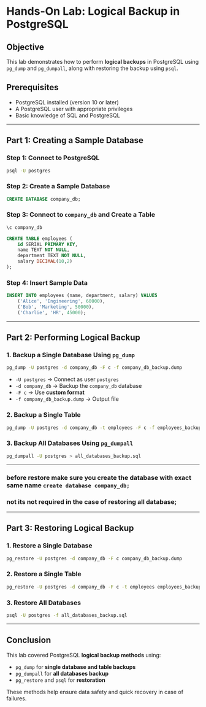 # Hands-On Lab: Logical Backup in PostgreSQL

## Objective
This lab demonstrates how to perform **logical backups** in PostgreSQL using `pg_dump` and `pg_dumpall`, along with restoring the backup using `psql`.

## Prerequisites
- PostgreSQL installed (version 10 or later)
- A PostgreSQL user with appropriate privileges
- Basic knowledge of SQL and PostgreSQL

---
## Part 1: Creating a Sample Database

### Step 1: Connect to PostgreSQL
```sh
psql -U postgres
```

### Step 2: Create a Sample Database
```sql
CREATE DATABASE company_db;
```

### Step 3: Connect to `company_db` and Create a Table
```sh
\c company_db
```

```sql
CREATE TABLE employees (
    id SERIAL PRIMARY KEY,
    name TEXT NOT NULL,
    department TEXT NOT NULL,
    salary DECIMAL(10,2)
);
```

### Step 4: Insert Sample Data
```sql
INSERT INTO employees (name, department, salary) VALUES
    ('Alice', 'Engineering', 60000),
    ('Bob', 'Marketing', 50000),
    ('Charlie', 'HR', 45000);
```

---
## Part 2: Performing Logical Backup

### **1. Backup a Single Database Using `pg_dump`**
```sh
pg_dump -U postgres -d company_db -F c -f company_db_backup.dump
```
- `-U postgres` → Connect as user `postgres`
- `-d company_db` → Backup the `company_db` database
- `-F c` → Use **custom format**
- `-f company_db_backup.dump` → Output file

### **2. Backup a Single Table**
```sh
pg_dump -U postgres -d company_db -t employees -F c -f employees_backup.dump
```

### **3. Backup All Databases Using `pg_dumpall`**
```sh
pg_dumpall -U postgres > all_databases_backup.sql
```

---
### before restore make sure you create the database with exact same name `create database company_db;`
### not its not required in the case of restoring all database;
---

## Part 3: Restoring Logical Backup

### **1. Restore a Single Database**
```sh
pg_restore -U postgres -d company_db -F c company_db_backup.dump
```

### **2. Restore a Single Table**
```sh
pg_restore -U postgres -d company_db -F c -t employees employees_backup.dump
```

### **3. Restore All Databases**
```sh
psql -U postgres -f all_databases_backup.sql
```

---
## Conclusion
This lab covered PostgreSQL **logical backup methods** using:
- `pg_dump` for **single database and table backups**
- `pg_dumpall` for **all databases backup**
- `pg_restore` and `psql` for **restoration**

These methods help ensure data safety and quick recovery in case of failures.

